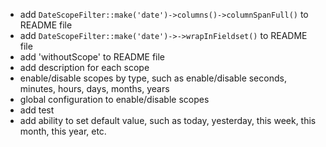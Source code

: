 * add `DateScopeFilter::make('date')->columns()->columnSpanFull()` to README file
* add `DateScopeFilter::make('date')->->wrapInFieldset()` to README file
* add 'withoutScope' to README file
* add description for each scope
* enable/disable scopes by type, such as enable/disable seconds, minutes, hours, days, months, years
* global configuration to enable/disable scopes
* add test
* add ability to set default value, such as today, yesterday, this week, this month, this year, etc.